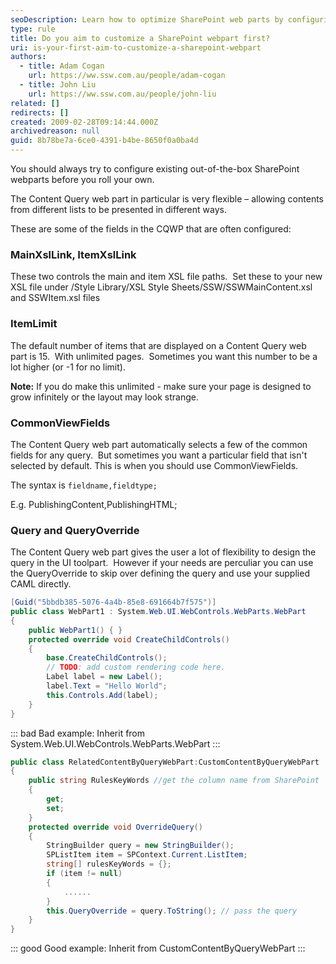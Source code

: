 ```yaml
---
seoDescription: Learn how to optimize SharePoint web parts by configuring settings like XSL paths, item limits, view fields, and query overrides before developing custom solutions.
type: rule
title: Do you aim to customize a SharePoint webpart first?
uri: is-your-first-aim-to-customize-a-sharepoint-webpart
authors:
  - title: Adam Cogan
    url: https://ww.ssw.com.au/people/adam-cogan
  - title: John Liu
    url: https://ww.ssw.com.au/people/john-liu
related: []
redirects: []
created: 2009-02-28T09:14:44.000Z
archivedreason: null
guid: 8b78be7a-6ce0-4391-b4be-8650f0a0ba4d
---
```


You should always try to configure existing out-of-the-box SharePoint webparts before you roll your own.

The Content Query web part in particular is very flexible – allowing contents from different lists to be presented in different ways.

<!--endintro-->

These are some of the fields in the CQWP that are often configured:

### MainXslLink, ItemXslLink

These two controls the main and item XSL file paths.  Set these to your new XSL file under /Style Library/XSL Style Sheets/SSW/SSWMainContent.xsl and SSWItem.xsl files

### ItemLimit

The default number of items that are displayed on a Content Query web part is 15.  With unlimited pages.  Sometimes you want this number to be a lot higher (or -1 for no limit).

**Note:** If you do make this unlimited - make sure your page is designed to grow infinitely or the layout may look strange.

### CommonViewFields

The Content Query web part automatically selects a few of the common fields for any query.  But sometimes you want a particular field that isn't selected by default. This is when you should use CommonViewFields.

The syntax is `fieldname,fieldtype;`

E.g. PublishingContent,PublishingHTML;

### Query and QueryOverride

The Content Query web part gives the user a lot of flexibility to design the query in the UI toolpart.  However if your needs are perculiar you can use the QueryOverride to skip over defining the query and use your supplied CAML directly.

```csharp
[Guid("5bbdb385-5076-4a4b-85e8-691664b7f575")]
public class WebPart1 : System.Web.UI.WebControls.WebParts.WebPart
{
    public WebPart1() { }
    protected override void CreateChildControls()
    {
        base.CreateChildControls();
        // TODO: add custom rendering code here.
        Label label = new Label();
        label.Text = "Hello World";
        this.Controls.Add(label);
    }
}
```

::: bad
Bad example: Inherit from System.Web.UI.WebControls.WebParts.WebPart
:::

```csharp
public class RelatedContentByQueryWebPart:CustomContentByQueryWebPart
{
    public string RulesKeyWords //get the column name from SharePoint
    {
        get;
        set;
    }
    protected override void OverrideQuery()
    {
        StringBuilder query = new StringBuilder();
        SPListItem item = SPContext.Current.ListItem;
        string[] rulesKeyWords = {};
        if (item != null)
        {
            ......
        }
        this.QueryOverride = query.ToString(); // pass the query
    }
}
```

::: good
Good example: Inherit from CustomContentByQueryWebPart
:::
